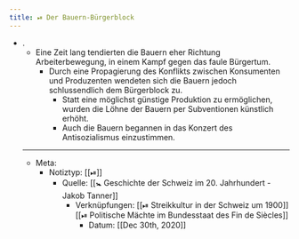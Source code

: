 ```yaml
---
title: ⏯ Der Bauern-Bürgerblock
---
```


- .
	- Eine Zeit lang tendierten die Bauern eher Richtung Arbeiterbewegung, in einem Kampf gegen das faule Bürgertum.
		- Durch eine Propagierung des Konflikts zwischen Konsumenten und Produzenten wendeten sich die Bauern jedoch schlussendlich dem Bürgerblock zu.
			- Statt eine möglichst günstige Produktion zu ermöglichen, wurden die Löhne der Bauern per Subventionen künstlich erhöht.
			- Auch die Bauern begannen in das Konzert des Antisozialismus einzustimmen.
	- ---
	- Meta:
		- Notiztyp: [[⏯]]
			- Quelle: [[🚼 Geschichte der Schweiz im 20. Jahrhundert - Jakob Tanner]]
				- Verknüpfungen: [[⏯ Streikkultur in der Schweiz um 1900]] [[⏯ Politische Mächte im Bundesstaat des Fin de Siècles]]
					- Datum: [[Dec 30th, 2020]]